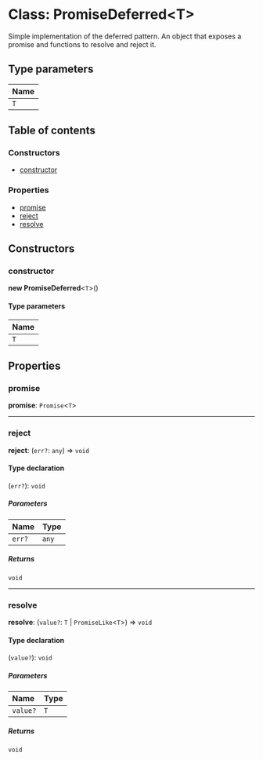 # Class: PromiseDeferred\<T>

Simple implementation of the deferred pattern.
An object that exposes a promise and functions to resolve and reject it.

## Type parameters

| Name |
| :------ |
| `T` |

## Table of contents

### Constructors

* [constructor](/en/auto-docs/utils/classes/PromiseDeferred.md#constructor)

### Properties

* [promise](/en/auto-docs/utils/classes/PromiseDeferred.md#promise)
* [reject](/en/auto-docs/utils/classes/PromiseDeferred.md#reject)
* [resolve](/en/auto-docs/utils/classes/PromiseDeferred.md#resolve)

## Constructors

### constructor

**new PromiseDeferred**<`T`>()

#### Type parameters

| Name |
| :------ |
| `T` |

## Properties

### promise

**promise**: `Promise`<`T`>

***

### reject

**reject**: (`err?`: `any`) => `void`

#### Type declaration

(`err?`): `void`

##### Parameters

| Name | Type |
| :------ | :------ |
| `err?` | `any` |

##### Returns

`void`

***

### resolve

**resolve**: (`value?`: `T` | `PromiseLike`<`T`>) => `void`

#### Type declaration

(`value?`): `void`

##### Parameters

| Name | Type |
| :------ | :------ |
| `value?` | `T` | `PromiseLike`<`T`> |

##### Returns

`void`

